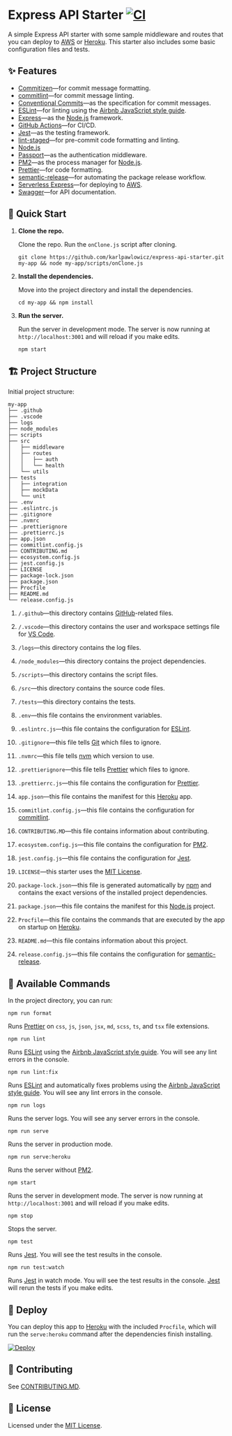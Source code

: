 # Express API Starter [![CI](https://github.com/karlpawlowicz/express-api-starter/actions/workflows/main.yml/badge.svg?branch=main)](https://github.com/karlpawlowicz/express-api-starter/actions/workflows/main.yml)

A simple Express API starter with some sample middleware and routes that you can deploy to [AWS](https://aws.amazon.com/) or [Heroku](https://www.heroku.com/). This starter also includes some basic configuration files and tests.

## ✨ Features

- [Commitizen](http://commitizen.github.io/cz-cli/)—for commit message formatting.
- [commitlint](https://commitlint.js.org/)—for commit message linting.
- [Conventional Commits](https://www.conventionalcommits.org/)—as the specification for commit messages.
- [ESLint](https://eslint.org/)—for linting using the [Airbnb JavaScript style guide](https://github.com/airbnb/javascript/tree/master/packages/eslint-config-airbnb).
- [Express](https://expressjs.com/)—as the [Node.js](https://nodejs.org/) framework.
- [GitHub Actions](https://github.com/features/actions)—for CI/CD.
- [Jest](https://jestjs.io/)—as the testing framework.
- [lint-staged](https://github.com/okonet/lint-staged)—for pre-commit code formatting and linting.
- [Node.js](https://nodejs.org/)
- [Passport](http://www.passportjs.org/)—as the authentication middleware.
- [PM2](https://pm2.keymetrics.io/)—as the process manager for [Node.js](https://nodejs.org/).
- [Prettier](https://prettier.io/)—for code formatting.
- [semantic-release](https://semantic-release.gitbook.io/)—for automating the package release workflow.
- [Serverless Express](https://github.com/vendia/serverless-express)—for deploying to [AWS](https://aws.amazon.com/).
- [Swagger](https://swagger.io/)—for API documentation.

## 🚀 Quick Start

1. **Clone the repo.**

   Clone the repo. Run the `onClone.js` script after cloning.

   ```shell
   git clone https://github.com/karlpawlowicz/express-api-starter.git my-app && node my-app/scripts/onClone.js
   ```

2. **Install the dependencies.**

   Move into the project directory and install the dependencies.

   ```shell
   cd my-app && npm install
   ```

3. **Run the server.**

   Run the server in development mode. The server is now running at `http://localhost:3001` and will reload if you make edits.

   ```shell
   npm start
   ```

## 🏗️ Project Structure

Initial project structure:

```shell
my-app
├── .github
├── .vscode
├── logs
├── node_modules
├── scripts
├── src
│   ├── middleware
│   ├── routes
│   │   ├── auth
│   │   └── health
│   └── utils
├── tests
│   ├── integration
│   ├── mockData
│   └── unit
├── .env
├── .eslintrc.js
├── .gitignore
├── .nvmrc
├── .prettierignore
├── .prettierrc.js
├── app.json
├── commitlint.config.js
├── CONTRIBUTING.md
├── ecosystem.config.js
├── jest.config.js
├── LICENSE
├── package-lock.json
├── package.json
├── Procfile
├── README.md
└── release.config.js
```

1. `/.github`—this directory contains [GitHub](https://github.com/)-related files.

2. `/.vscode`—this directory contains the user and workspace settings file for [VS Code](https://code.visualstudio.com/).

3. `/logs`—this directory contains the log files.

4. `/node_modules`—this directory contains the project dependencies.

5. `/scripts`—this directory contains the script files.

6. `/src`—this directory contains the source code files.

7. `/tests`—this directory contains the tests.

8. `.env`—this file contains the environment variables.

9. `.eslintrc.js`—this file contains the configuration for [ESLint](https://eslint.org/).

10. `.gitignore`—this file tells [Git](https://git-scm.com/) which files to ignore.

11. `.nvmrc`—this file tells [nvm](https://github.com/nvm-sh/nvm) which version to use.

12. `.prettierignore`—this file tells [Prettier](https://prettier.io/) which files to ignore.

13. `.prettierrc.js`—this file contains the configuration for [Prettier](https://prettier.io/).

14. `app.json`—this file contains the manifest for this [Heroku](https://www.heroku.com/) app.

15. `commitlint.config.js`—this file contains the configuration for [commitlint](https://commitlint.js.org/).

16. `CONTRIBUTING.MD`—this file contains information about contributing.

17. `ecosystem.config.js`—this file contains the configuration for [PM2](https://pm2.keymetrics.io/).

18. `jest.config.js`—this file contains the configuration for [Jest](https://jestjs.io/).

19. `LICENSE`—this starter uses the [MIT License](./LICENSE).

20. `package-lock.json`—this file is generated automatically by [npm](https://www.npmjs.com/) and contains the exact versions of the installed project dependencies.

21. `package.json`—this file contains the manifest for this [Node.js](https://nodejs.org/) project.

22. `Procfile`—this file contains the commands that are executed by the app on startup on [Heroku](https://www.heroku.com/).

23. `README.md`—this file contains information about this project.

24. `release.config.js`—this file contains the configuration for [semantic-release](https://github.com/semantic-release/semantic-release).

## 🤖 Available Commands

In the project directory, you can run:

```shell
npm run format
```

Runs [Prettier](https://prettier.io/) on `css`, `js`, `json`, `jsx`, `md`, `scss`, `ts`, and `tsx` file extensions.

```shell
npm run lint
```

Runs [ESLint](https://eslint.org/) using the [Airbnb JavaScript style guide](https://github.com/airbnb/javascript/tree/master/packages/eslint-config-airbnb). You will see any lint errors in the console.

```shell
npm run lint:fix
```

Runs [ESLint](https://eslint.org/) and automatically fixes problems using the [Airbnb JavaScript style guide](https://github.com/airbnb/javascript/tree/master/packages/eslint-config-airbnb). You will see any lint errors in the console.

```shell
npm run logs
```

Runs the server logs. You will see any server errors in the console.

```shell
npm run serve
```

Runs the server in production mode.

```shell
npm run serve:heroku
```

Runs the server without [PM2](https://pm2.keymetrics.io/).

```shell
npm start
```

Runs the server in development mode. The server is now running at `http://localhost:3001` and will reload if you make edits.

```shell
npm stop
```

Stops the server.

```shell
npm test
```

Runs [Jest](https://jestjs.io/). You will see the test results in the console.

```shell
npm run test:watch
```

Runs [Jest](https://jestjs.io/) in watch mode. You will see the test results in the console. [Jest](https://jestjs.io/) will rerun the tests if you make edits.

## 💫 Deploy

You can deploy this app to [Heroku](https://www.heroku.com/) with the included `Procfile`, which will run the `serve:heroku` command after the dependencies finish installing.

[![Deploy](https://www.herokucdn.com/deploy/button.svg)](https://heroku.com/deploy)

## 🤝 Contributing

See [CONTRIBUTING.MD](./CONTRIBUTING.MD).

## 🧐 License

Licensed under the [MIT License](./LICENSE).
